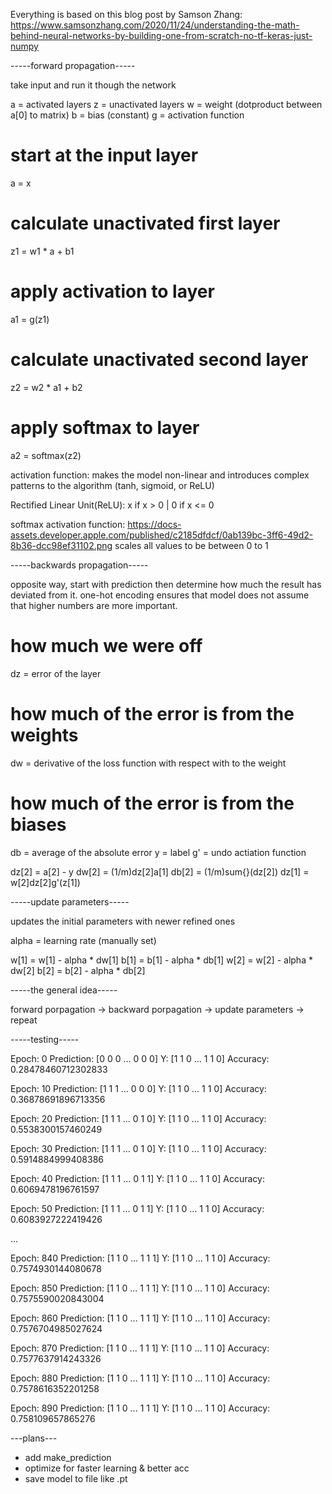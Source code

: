 Everything is based on this blog post by Samson Zhang: https://www.samsonzhang.com/2020/11/24/understanding-the-math-behind-neural-networks-by-building-one-from-scratch-no-tf-keras-just-numpy

-----forward propagation-----

take input and run it though the network

a = activated layers
z = unactivated layers
w = weight (dotproduct between a[0] to matrix)
b = bias (constant)
g = activation function

# start at the input layer
a = x
# calculate unactivated first layer 
z1 = w1 * a + b1
# apply activation to layer
a1 = g(z1)
# calculate unactivated second layer
z2 = w2 * a1 + b2
# apply softmax to layer
a2 = softmax(z2)

activation function: makes the model non-linear and introduces 
complex patterns to the algorithm (tanh, sigmoid, or ReLU)

Rectified Linear Unit(ReLU): x if x > 0 | 0 if x <= 0

softmax activation function: https://docs-assets.developer.apple.com/published/c2185dfdcf/0ab139bc-3ff6-49d2-8b36-dcc98ef31102.png
scales all values to be between 0 to 1

-----backwards propagation-----

opposite way, start with prediction then
determine how much the result has deviated from it.
one-hot encoding ensures that model does not assume 
that higher numbers are more important.

# how much we were off
dz = error of the layer
# how much of the error is from the weights
dw = derivative of the loss function with respect with to the weight
# how much of the error is from the biases
db = average of the absolute error
y = label
g' = undo actiation function

dz[2] = a[2] - y
dw[2] = (1/m)dz[2]a[1]
db[2] = (1/m)sum{}(dz[2])
dz[1] = w[2]dz[2]g'(z[1])

-----update parameters-----

updates the initial parameters with newer refined ones

alpha = learning rate (manually set)

w[1] = w[1] - alpha * dw[1]
b[1] = b[1] - alpha * db[1]
w[2] = w[2] - alpha * dw[2]
b[2] = b[2] - alpha * db[2]

-----the general idea-----

forward porpagation -> backward porpagation -> update parameters -> repeat

-----testing-----

Epoch: 0
Prediction: [0 0 0 ... 0 0 0] Y: [1 1 0 ... 1 1 0]
Accuracy: 0.28478460712302833

Epoch: 10
Prediction: [1 1 1 ... 0 0 0] Y: [1 1 0 ... 1 1 0]
Accuracy: 0.36878691896713356

Epoch: 20
Prediction: [1 1 1 ... 0 1 0] Y: [1 1 0 ... 1 1 0]
Accuracy: 0.5538300157460249

Epoch: 30
Prediction: [1 1 1 ... 0 1 0] Y: [1 1 0 ... 1 1 0]
Accuracy: 0.5914884999408386

Epoch: 40
Prediction: [1 1 1 ... 0 1 1] Y: [1 1 0 ... 1 1 0]
Accuracy: 0.6069478196761597

Epoch: 50
Prediction: [1 1 1 ... 0 1 1] Y: [1 1 0 ... 1 1 0]
Accuracy: 0.6083927222419426

...

Epoch: 840
Prediction: [1 1 0 ... 1 1 1] Y: [1 1 0 ... 1 1 0]
Accuracy: 0.7574930144080678

Epoch: 850
Prediction: [1 1 0 ... 1 1 1] Y: [1 1 0 ... 1 1 0]
Accuracy: 0.7575590020843004

Epoch: 860
Prediction: [1 1 0 ... 1 1 1] Y: [1 1 0 ... 1 1 0]
Accuracy: 0.7576704985027624

Epoch: 870
Prediction: [1 1 0 ... 1 1 1] Y: [1 1 0 ... 1 1 0]
Accuracy: 0.7577637914243326

Epoch: 880
Prediction: [1 1 0 ... 1 1 1] Y: [1 1 0 ... 1 1 0]
Accuracy: 0.7578616352201258

Epoch: 890
Prediction: [1 1 0 ... 1 1 1] Y: [1 1 0 ... 1 1 0]
Accuracy: 0.758109657865276

---plans---

- add make_prediction
- optimize for faster learning & better acc
- save model to file like .pt